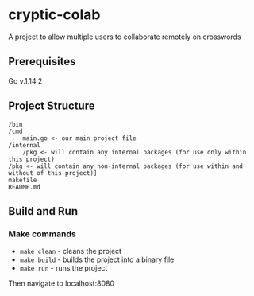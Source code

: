 # cryptic-colab

A project to allow multiple users to collaborate remotely on crosswords

## Prerequisites

Go v.1.14.2

## Project Structure

```
/bin
/cmd
	main.go <- our main project file
/internal
	/pkg <- will contain any internal packages (for use only within this project)
/pkg <- will contain any non-internal packages (for use within and without of this project)]
makefile
README.md
```

## Build and Run

### Make commands

- `make clean` - cleans the project
- `make build` - builds the project into a binary file
- `make run` - runs the project

Then navigate to localhost:8080
